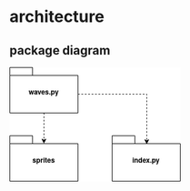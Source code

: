 # architecture

## package diagram

![package diagram](https://github.com/PatrickSalmi/Tower-defence-game/blob/master/documentation/pictures/package_diagram.png)
